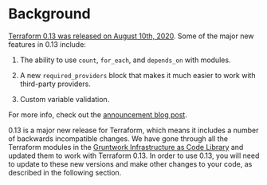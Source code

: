 # Background

[Terraform 0.13 was released on August 10th, 2020](https://www.hashicorp.com/blog/announcing-hashicorp-terraform-0-13).
Some of the major new features in 0.13 include:

1.  The ability to use `count`, `for_each`, and `depends_on` with modules.

2.  A new `required_providers` block that makes it much easier to work with third-party providers.

3.  Custom variable validation.

For more info, check out the [announcement blog post](https://www.hashicorp.com/blog/announcing-hashicorp-terraform-0-13).

0.13 is a major new release for Terraform, which means it includes a number of backwards incompatible changes. We have
gone through all the Terraform modules in the [Gruntwork
Infrastructure as Code Library](https://gruntwork.io/infrastructure-as-code-library/) and updated them to work with Terraform 0.13. In order to use 0.13, you will need to
update to these new versions and make other changes to your code, as described in the following section.



<!-- ##DOCS-SOURCER-START
{"sourcePlugin":"Service Catalog Reference","hash":"2f00c131ff585b437718df5bb0a88d88"}
##DOCS-SOURCER-END -->
